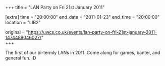 +++
title = "LAN Party on Fri 21st January 2011"

[extra]
time = "20:00:00"
end_date = "2011-01-23"
end_time = "20:00:00"
location = "LIB2"

original = "https://uwcs.co.uk/events/lan-party-on-fri-21st-january-2011-1474489046027/"    
+++

The first of our bi-termly LANs in 2011. Come along for games, banter, and general fun. :D

